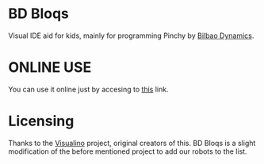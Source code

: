 # BD Bloqs

Visual IDE aid for kids, mainly for programming Pinchy by [Bilbao Dynamics](http://bilbaodynamics.com).

# ONLINE USE

You can use it online just by accesing to [this](https://cdn.rawgit.com/javierdemartin/BDBloqs/19e5f362/html/index.html) link.

# Licensing

Thanks to the [Visualino](http://www.visualino.net) project, original creators of this. BD Bloqs is a slight modification of the before mentioned project to add our robots to the list. 
